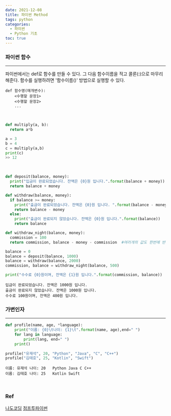 ```yaml
---
date: 2021-12-08
title: 파이썬 Method
tags: python
categories:
  - 파이썬
  - Python 기초
toc: true
---
```

### **파이썬 함수**
---
파이썬에서는 def로 함수를 만들 수 있다.
그 다음 함수이름을 적고 콜론(:)으로 마무리 해준다.
함수를 실행하려면 '함수이름()' 방법으로 실행할 수 있다.


    def 함수명(매개변수):
        <수행할 문장1>
        <수행할 문장2>
        ...

<br>

```python
def multiply(a, b):
  return a*b

a = 3
b = 4
c = multiply(a,b)
print(c)
>> 12
```

<br>

```python
def deposit(balance, money):
  print("입금이 완료되었습니다. 잔액은 {0}원 입니다.".format(balance + money))
  return balance + money

def withdraw(balance, money):
  if balance >= money:
    print("출금이 완료되었습니다. 잔액은 {0}원 입니다. ".format(balance - money))
    return balance - money
  else:
    print("출금이 완료되지 않았습니다. 잔액은 {0}원 입니다.".format(balance))
    return balance

def withdraw_night(balance, money):
  commission = 100 
  return commission, balance - money - commission  #여러개의 값도 한번에 반환 가능    

balance = 0
balance = deposit(balance, 1000)
balance = withdraw(balance, 2000)
commission, balance = withdraw_night(balance, 500)

print("수수료 {0}원이며, 잔액은 {1}원 입니다.".format(commission, balance))
```
    입금이 완료되었습니다. 잔액은 1000원 입니다.
    출금이 완료되지 않았습니다. 잔액은 1000원 입니다.
    수수료 100원이며, 잔액은 400원 입니다.

### **가변인자**
---
```python
def profile(name, age, *language):
    print("이름: {0}\t나이: {1}\t".format(name, age),end=" ")
    for lang in language:
        print(lang, end=" ")
    print()
    
profile("유재석", 20, "Python", "Java", "C", "C++")
profile("김태호", 25, "Kotlin", "Swift")
```

    이름: 유재석	나이: 20	 Python Java C C++ 
    이름: 김태호	나이: 25	 Kotlin Swift 

<br>



### **Ref**  
[나도코딩](https://www.youtube.com/watch?v=kWiCuklohdY)
[점프투파이썬](https://wikidocs.net/1015)

<br>
<br>
<br>
